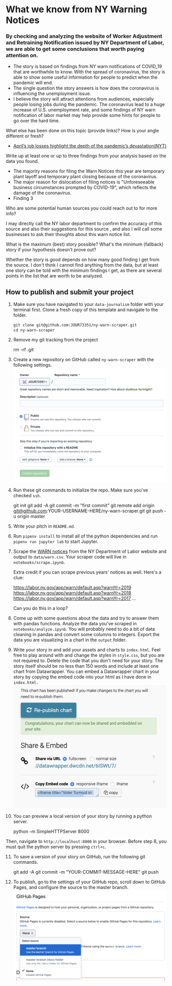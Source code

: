 # What we know from NY Warning Notices

### By checking and analyzing the website of Worker Adjustment and Retraining Notification issued by NY Department of Labor, we are able to get some conclusions that worth paying attention on.

-   The story is based on findings from NY warn notifications of COVID_19 that are worthwhile to know. With the spread of coronavirus, the story is able to show some useful information for people to predict when the pandemic will end.
-   The single question the story answers is how does the coronavirus is influencing the unemployment issue.  
-   I believe the story will attract attentions from audiences, especially people losing jobs during the pandemic. The coronavirus lead to a huge increase of U.S. unemployment rate, and some findings of NY warn notification of labor market may help provide some hints for people to go over the hard time.

What else has been done on this topic (provide links)? How is your angle different or fresh?

-   [April’s job losses highlight the depth of the pandemic’s devastation(NYT)](https://www.nytimes.com/2020/05/08/business/stock-market-coronavirus-jobs-report.html?campaign_id=60&emc=edit_na_20200508&instance_id=0&nl=breaking-news&ref=headline®i_id=95580981&segment_id=26932&user_id=38aad6f9f85b35c65cae31d6aebc8214#link-7634dae)

Write up at least one or up to three findings from your analysis based on the data you found.

-   The majority reasons for filing the Warn Notices this year are temporary plant layoff and temporary plant closing because of the coronavirus.
-   The major reason for dislocation of filing notices is "Unforeseeable business circumstances prompted by COVID-19", which reflects the damage of the coronavirus.
-   Finding 3

Who are some potential human sources you could reach out to for more info?

I may directly call the NY labor department to confirm the accuracy of this source and also their suggestions for this source , and also I will call some businesses to ask their thoughts about this warn notice list.

What is the maximum (best) story possible? What's the minimum (fallback) story if your hypothesis doesn't prove out?

Whether the story is good depends on how many good finding I get from the source. I don't think I cannot find anything from the data, but at least one story can be told with the minimum findings I get, as there are several points in the list that are worth to be analyzed.

## How to publish and submit your project

1.  Make sure you have navigated to your `data-journalism` folder with your terminal first. Clone a fresh copy of this template and navigate to the folder.

        git clone git@github.com:JOUR73351/ny-warn-scraper.git
        cd ny-warn-scraper

2) Remove my git tracking from the project

    rm -rf .git

3) Create a new repository on GitHub called `ny-warn-scraper` with the following settings.
   <br>
   <img src="assets/newrepo.png" width="500">

4) Run these git commands to initialize the repo. Make sure you've checked `ssh`.

    git init
    git add -A
    git commit -m "first commit"
    git remote add origin git@github.com:YOUR-USERNAME-HERE/ny-warn-scraper.git
    git push -u origin master

5) Write your pitch in `README.md`.

6) Run `pipenv install` to install all of the python dependencies and run `pipenv run jupyter lab` to start Jupyter.

7) Scrape the [WARN notices](https://labor.ny.gov/app/warn) from the NY Department of Labor website and output to `data/warn.csv`. Your scraper code will live in `notebooks/scrape.ipynb`.

   Extra credit if you can scrape previous years' notices as well. Here's a clue:

    https://labor.ny.gov/app/warn/default.asp?warnYr=2019
    https://labor.ny.gov/app/warn/default.asp?warnYr=2018
    https://labor.ny.gov/app/warn/default.asp?warnYr=2017
    ...

   Can you do this in a loop?

8.  Come up with some questions about the data and try to answer them with pandas functions. Analyze the data you've scraped in `notebooks/analyze.ipynb`. You will probably need to do a bit of data cleaning in pandas and convert some columns to integers. Export the data you are visualizing in a chart in the `output` folder.

9) Write your story in and add your assets and charts to `index.html`. Feel free to play around with and change the styles in `style.css`, but you are not required to. Delete the code that you don't need for your story. The story itself should be no less than 150 words and include at least one chart from Datawrapper. You can embed a Datawrapper chart in your story by copying the embed code into your html as I have done in `index.html.`
   <br>
   <img src="assets/datawrapper.png" width="500">

10) You can preview a local version of your story by running a python server.

    python -m SimpleHTTPServer 8000

Then, navigate to `http://localhost:8000` in your browser. Before step 8, you must quit the python server by pressing `ctrl+c`.

11. To save a version of your story on GitHub, run the following git commands.


    git add -A
    git commit -m "YOUR-COMMIT-MESSAGE-HERE"
    git push

12. To publish, go to the settings of your GitHub repo, scroll down to GitHub Pages, and configure the source to the master branch.
    ![GitHub Pages](assets/ghpages.png)
